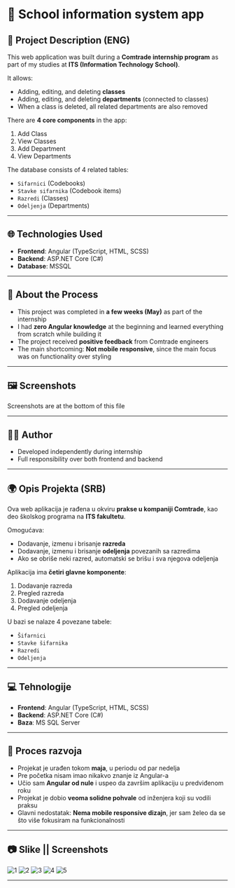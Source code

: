 # 🏫 School information system app

## 📝 Project Description (ENG)

This web application was built during a **Comtrade internship program** as part of my studies at **ITS (Information Technology School)**.

It allows:

- Adding, editing, and deleting **classes**
- Adding, editing, and deleting **departments** (connected to classes)
- When a class is deleted, all related departments are also removed

There are **4 core components** in the app:

1. Add Class  
2. View Classes  
3. Add Department  
4. View Departments  

The database consists of 4 related tables:

- `Sifarnici` (Codebooks)
- `Stavke sifarnika` (Codebook items)
- `Razredi` (Classes)
- `Odeljenja` (Departments)

---

## 🌐 Technologies Used

- **Frontend**: Angular (TypeScript, HTML, SCSS)
- **Backend**: ASP.NET Core (C#)
- **Database**: MSSQL

---

## 🚀 About the Process

- This project was completed in **a few weeks (May)** as part of the internship
- I had **zero Angular knowledge** at the beginning and learned everything from scratch while building it
- The project received **positive feedback** from Comtrade engineers
- The main shortcoming: **Not mobile responsive**, since the main focus was on functionality over styling

---

## 🖼️ Screenshots

Screenshots are at the bottom of this file

---

## 👨‍💻 Author

- Developed independently during internship
- Full responsibility over both frontend and backend

---

## 🌍 Opis Projekta (SRB)

Ova web aplikacija je rađena u okviru **prakse u kompaniji Comtrade**, kao deo školskog programa na **ITS fakultetu**.

Omogućava:

- Dodavanje, izmenu i brisanje **razreda**
- Dodavanje, izmenu i brisanje **odeljenja** povezanih sa razredima
- Ako se obriše neki razred, automatski se brišu i sva njegova odeljenja

Aplikacija ima **četiri glavne komponente**:

1. Dodavanje razreda  
2. Pregled razreda  
3. Dodavanje odeljenja  
4. Pregled odeljenja  

U bazi se nalaze 4 povezane tabele:

- `Šifarnici`
- `Stavke šifarnika`
- `Razredi`
- `Odeljenja`

---

## 💻 Tehnologije

- **Frontend**: Angular (TypeScript, HTML, SCSS)
- **Backend**: ASP.NET Core (C#)
- **Baza**: MS SQL Server

---

## 🧠 Proces razvoja

- Projekat je urađen tokom **maja**, u periodu od par nedelja
- Pre početka nisam imao nikakvo znanje iz Angular-a
- Učio sam **Angular od nule** i uspeo da završim aplikaciju u predviđenom roku
- Projekat je dobio **veoma solidne pohvale** od inženjera koji su vodili praksu
- Glavni nedostatak: **Nema mobile responsive dizajn**, jer sam želeo da se što više fokusiram na funkcionalnosti

---

## 📷 Slike || Screenshots

![1](https://github.com/user-attachments/assets/047fdd94-ed02-4b47-a06e-7ef27bca2a59)
![2](https://github.com/user-attachments/assets/9f34da7d-07ab-4ebd-b5d9-5cac12cfaf1b)
![3](https://github.com/user-attachments/assets/07cf2a49-2a1a-4d2c-a676-b32c657426fd)
![4](https://github.com/user-attachments/assets/4e672a7c-d4e0-4529-a0f8-edeea2a3713c)
![5](https://github.com/user-attachments/assets/14d0e889-98e5-44f0-9616-933d69668be6)


---

